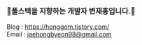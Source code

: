 ### 🚀풀스택을 지향하는 개발자 변재홍입니다.🚀

Blog : https://honggom.tistory.com/<br>
Email : jaehongbyeon98@gmail.com


